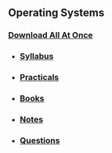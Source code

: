 ## Operating Systems

### [Download All At Once](https://samriddhicollegeedunp-my.sharepoint.com/:f:/g/personal/wilsonshrestha_samriddhicollege_edu_np/ErZkx5SXFPVNs77gzVEUOFwBMJmnFzrlsY1yKlQRJiEsmg?e=vpYiCR)

- ### [Syllabus](https://samriddhicollegeedunp-my.sharepoint.com/:f:/g/personal/wilsonshrestha_samriddhicollege_edu_np/EmPqiTukfNBAhvBeRYzuWPcBRQKF2vW4g2P3Fa5rR67mQg?e=KGiiLc)

- ### [Practicals](https://samriddhicollegeedunp-my.sharepoint.com/:f:/g/personal/wilsonshrestha_samriddhicollege_edu_np/Eib1uJTjtvRNj-eSZwirj-QB6LZEc6hiHovv7e6pxNLGCg?e=NeLEOH)

- ### [Books](https://samriddhicollegeedunp-my.sharepoint.com/:f:/g/personal/wilsonshrestha_samriddhicollege_edu_np/EsmW0ZO4n8FEnlqHskpD3h0BwFAHA2v_bn9IZtm4-am_hA?e=S0p82j)
 
- ### [Notes](https://samriddhicollegeedunp-my.sharepoint.com/:f:/g/personal/wilsonshrestha_samriddhicollege_edu_np/EtDjt1Lsi81GhAXsvo7qYQIB_BtODnSREwG5AOuPFt86Xg?e=aKMd8P)

- ### [Questions](https://samriddhicollegeedunp-my.sharepoint.com/:f:/g/personal/wilsonshrestha_samriddhicollege_edu_np/Eib1uJTjtvRNj-eSZwirj-QB6LZEc6hiHovv7e6pxNLGCg?e=NeLEOH)